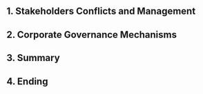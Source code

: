
## 1. Stakeholders Conflicts and Management

## 2. Corporate Governance Mechanisms

## 3. Summary

## 4. Ending